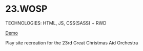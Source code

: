 # 23.WOSP

TECHNOLOGIES:  HTML, JS, CSS(SASS) + RWD

<a href="https://dariaambroziak.github.io/JavaScript-Calculator/">Demo</a>

Play site recreation for the 23rd Great Christmas Aid Orchestra
